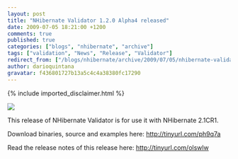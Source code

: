 ```yaml
---
layout: post
title: "NHibernate Validator 1.2.0 Alpha4 released"
date: 2009-07-05 18:21:00 +1200
comments: true
published: true
categories: ["blogs", "nhibernate", "archive"]
tags: ["validation", "News", "Release", "Validator"]
redirect_from: ["/blogs/nhibernate/archive/2009/07/05/nhibernate-validator-1-2-0-alpha4-released.aspx/"]
author: darioquintana
gravatar: f436801727b13a5c4c4a38380fc17290
---
```

{% include imported_disclaimer.html %}
<p><img src="http://darioquintana.com.ar/files/NHV-logo-white-background.png" /></p>
<p>This release of NHibernate Validator is for use it with NHibernate 2.1CR1. 
</p>
<p>Download binaries, source and examples here: <a href="http://tinyurl.com/ph9q7a">http://tinyurl.com/ph9q7a</a>
</p>
<p>
Read the release notes of this release here: <a href="http://tinyurl.com/olswlw">http://tinyurl.com/olswlw</a></p>
<p>&nbsp;</p>
